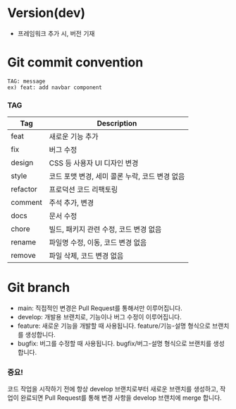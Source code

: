 # Version(dev)
- 프레임워크 추가 시, 버전 기재

# Git commit convention

```
TAG: message
ex) feat: add navbar component
```

### TAG
|Tag|Description|
|------|---|
|feat|새로운 기능 추가|
|fix|버그 수정|
|design|CSS 등 사용자 UI 디자인 변경|
|style|코드 포맷 변경, 세미 콜론 누락, 코드 변경 없음|
|refactor|프로덕션 코드 리팩토링|
|comment|주석 추가, 변경|
|docs|문서 수정|
|chore|빌드, 패키지 관련 수정, 코드 변경 없음|
|rename|파일명 수정, 이동, 코드 변경 없음|
|remove|파일 삭제, 코드 변경 없음|
	
# Git branch

- main: 직접적인 변경은 Pull Request를 통해서만 이루어집니다.
- develop: 개발용 브랜치로, 기능이나 버그 수정이 이루어집니다.
- feature: 새로운 기능을 개발할 때 사용됩니다. feature/기능-설명 형식으로 브랜치를 생성합니다.
- bugfix: 버그를 수정할 때 사용됩니다. bugfix/버그-설명 형식으로 브랜치를 생성합니다.

### 중요!
코드 작업을 시작하기 전에 항상 develop 브랜치로부터 새로운 브랜치를 생성하고, 작업이 완료되면 Pull Request를 통해 변경 사항을 develop 브랜치에 merge 합니다.
